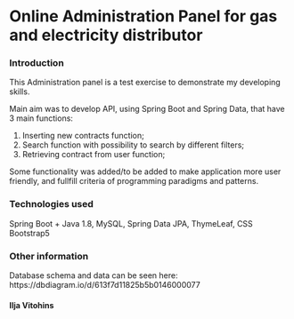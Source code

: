 <h1>Online Administration Panel for gas and electricity distributor</h1>

<h3>Introduction</h3>
This Administration panel is a test exercise to demonstrate my developing skills. 

Main aim was to develop API, using Spring Boot and Spring Data, that have 3 main functions:
<ol>
<li> Inserting new contracts function;</li>
<li> Search function with possibility to search by different filters;</li>
<li> Retrieving contract from user function;</li>
</ol>

Some functionality was added/to be added to make application more user friendly, and fullfill criteria of programming paradigms and patterns.

<h3>Technologies used</h3>
Spring Boot + Java 1.8, MySQL, Spring Data JPA, ThymeLeaf, CSS Bootstrap5

<h3>Other information</h3>
Database schema and data can be seen here: https://dbdiagram.io/d/613f7d11825b5b0146000077



<h4>Ilja Vitohins</h4>
